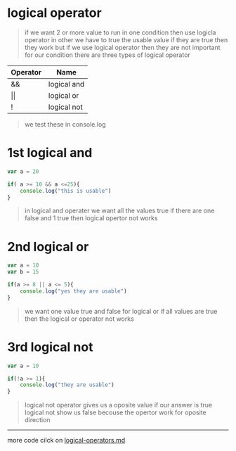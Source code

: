 # logical operator
> if we want 2 or more value to run in one condition then use logicla operator in other we have to true the usable value if they are true then they work but if we use logical operator then they are not important for our condition 
there are three types of logical operator

| Operator | Name |
|----------|------|
|&&        |logical and|
| \|\|     |logical or |
|   !      |logical not|

> we test these in console.log

# 1st logical and 
```javascript
var a = 20

if( a >= 10 && a <=25){
    console.log("this is usable")
}
```
> in logical and operater we want all the values true if there are one false and 1 true then logical opertor not works
# 2nd logical or
```javascript
var a = 10
var b = 15

if(a >= 8 || a <= 5){
    console.log("yes they are usable")
}
```
> we want one value true and false for logical or if all values are true then the logical or operator not works 
# 3rd  logical not 
```javascript
var a = 10 

if(!a >= 1){
    console.log("they are usable")
}
```
> logical not operator gives us a oposite value if our answer is true logical not show us false becouse the opertor work for oposite direction
---
more code cilck on [logical-operators.md](../js/logical-operatoers.js)